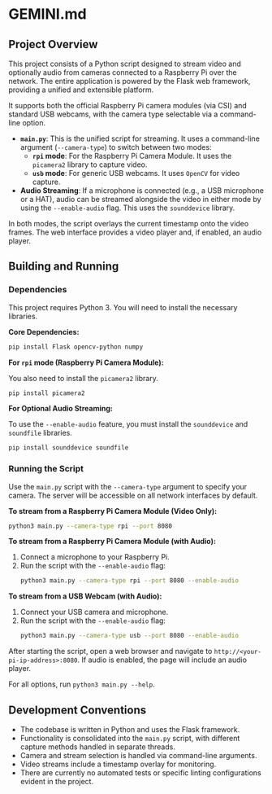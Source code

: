 # GEMINI.md

## Project Overview

This project consists of a Python script designed to stream video and optionally audio from cameras connected to a Raspberry Pi over the network. The entire application is powered by the Flask web framework, providing a unified and extensible platform.

It supports both the official Raspberry Pi camera modules (via CSI) and standard USB webcams, with the camera type selectable via a command-line option.

*   **`main.py`**: This is the unified script for streaming. It uses a command-line argument (`--camera-type`) to switch between two modes:
    *   **`rpi` mode**: For the Raspberry Pi Camera Module. It uses the `picamera2` library to capture video.
    *   **`usb` mode**: For generic USB webcams. It uses `OpenCV` for video capture.
*   **Audio Streaming**: If a microphone is connected (e.g., a USB microphone or a HAT), audio can be streamed alongside the video in either mode by using the `--enable-audio` flag. This uses the `sounddevice` library.

In both modes, the script overlays the current timestamp onto the video frames. The web interface provides a video player and, if enabled, an audio player.

## Building and Running

### Dependencies

This project requires Python 3. You will need to install the necessary libraries.

**Core Dependencies:**

```bash
pip install Flask opencv-python numpy
```

**For `rpi` mode (Raspberry Pi Camera Module):**

You also need to install the `picamera2` library.

```bash
pip install picamera2
```

**For Optional Audio Streaming:**

To use the `--enable-audio` feature, you must install the `sounddevice` and `soundfile` libraries.

```bash
pip install sounddevice soundfile
```

### Running the Script

Use the `main.py` script with the `--camera-type` argument to specify your camera. The server will be accessible on all network interfaces by default.

**To stream from a Raspberry Pi Camera Module (Video Only):**

```bash
python3 main.py --camera-type rpi --port 8080
```

**To stream from a Raspberry Pi Camera Module (with Audio):**

1.  Connect a microphone to your Raspberry Pi.
2.  Run the script with the `--enable-audio` flag:
    ```bash
    python3 main.py --camera-type rpi --port 8080 --enable-audio
    ```

**To stream from a USB Webcam (with Audio):**

1.  Connect your USB camera and microphone.
2.  Run the script with the `--enable-audio` flag:
    ```bash
    python3 main.py --camera-type usb --port 8080 --enable-audio
    ```

After starting the script, open a web browser and navigate to `http://<your-pi-ip-address>:8080`. If audio is enabled, the page will include an audio player.

For all options, run `python3 main.py --help`.

## Development Conventions

*   The codebase is written in Python and uses the Flask framework.
*   Functionality is consolidated into the `main.py` script, with different capture methods handled in separate threads.
*   Camera and stream selection is handled via command-line arguments.
*   Video streams include a timestamp overlay for monitoring.
*   There are currently no automated tests or specific linting configurations evident in the project.